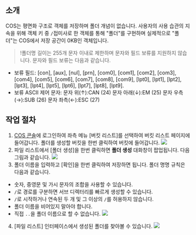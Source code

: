 ## 소개
COS는 평면화 구조로 객체를 저장하며 폴더 개념이 없습니다. 사용자의 사용 습관의 지속을 위해 객체 키 중 `/`접미사로 한 객체를 통해 "폴더"를 구현하며 실제적으로 "폴더"는 COS에서 저장 공간이 0KB인 객체입니다.

>!폴더명 길이는 255개 문자 이내로 제한하며 문자와 필드 보류를 지원하지 않습니다.
문자와 필드 보류는 다음과 같습니다.
- 보류 필드: [con], [aux], [nul], [prn], [com0], [com1], [com2], [com3], [com4], [com5], [com6], [com7], [com8], [com9], [lpt0], [lpt1], [lpt2], [lpt3], [lpt4], [lpt5], [lpt6], [lpt7], [lpt8], [lpt9].
- 보류 ASCII 제어 문자:
문자 위(↑):CAN (24)
문자 아래(↓):EM (25)
문자 우측(→):SUB (26)
문자 좌측(←):ESC (27)

## 작업 절차
1. [COS 콘솔](https://console.cloud.tencent.com/cos5)에 로그인하여 좌측 메뉴 [버킷 리스트]를 선택하여 버킷 리스트 페이지에 들어갑니다. 폴더를 생성할 버킷을 한번 클릭하여 버킷에 들어갑니다.
![](https://main.qcloudimg.com/raw/b90ad17947a0ec530db87210f4b9027d.png)
2. 파일 리스트에서 [폴더 생성]을 한번 클릭하면 **폴더 생성** 대화창이 팝업됩니다. 다음 그림과 같습니다.
![](https://main.qcloudimg.com/raw/06243802954de4e41d84229144c4b688.png)
3. 폴더 이름을 입력하고 [확인]을 한번 클릭하여 저장하면 됩니다. 폴더 명명 규칙은 다음과 같습니다.
 - 숫자, 중영문 및 가시 문자의 조합을 사용할 수 있습니다.
 - `/`로 경로를 구분하면 서브 디렉터리를 빠르게 생성할 수 있습니다.
 - `/`로 시작하거나 연속된 두 개 및 그 이상의 `/`를 허용하지 않습니다.
 - 폴더 이름을 비어있지 말아야 합니다.
 - 직접 `..`을 폴더 이름으로 할 수 없습니다.
![](https://main.qcloudimg.com/raw/57f92313e2b7814ba96ce9ee823cc3f0.png)
4. [파일 리스트] 인터페이스에서 생성된 폴더를 찾아볼 수 있습니다.
![](https://main.qcloudimg.com/raw/281dcd097a2e7d0ce4ec6cb6cccd1ab8.png)
